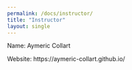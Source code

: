 ```yaml
---
permalink: /docs/instructor/
title: "Instructor"
layout: single
---
```


<p>Name: Aymeric Collart</p>
<p>Website: https://aymeric-collart.github.io/</p>
